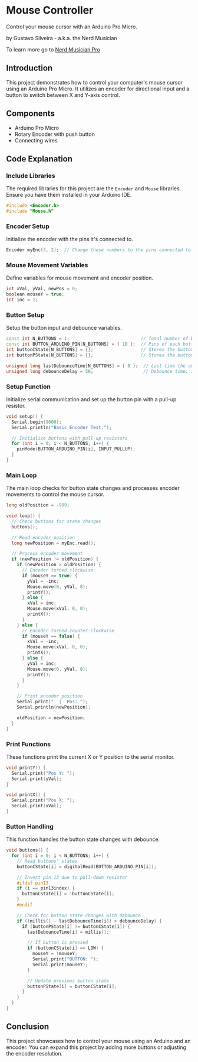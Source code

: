 # Mouse Controller

Control your mouse cursor with an Arduino Pro Micro.

by Gustavo Silveira - a.k.a. the Nerd Musician

To learn more go to [Nerd Musician Pro](https://go.musiconerd.com/nerd-musician-pro)

## Introduction

This project demonstrates how to control your computer's mouse cursor using an Arduino Pro Micro. It utilizes an encoder for directional input and a button to switch between X and Y-axis control.

## Components

- Arduino Pro Micro
- Rotary Encoder with push button
- Connecting wires

## Code Explanation

### Include Libraries

The required libraries for this project are the `Encoder` and `Mouse` libraries. Ensure you have them installed in your Arduino IDE.

```cpp
#include <Encoder.h>
#include "Mouse.h"
```

### Encoder Setup

Initialize the encoder with the pins it's connected to.

```cpp
Encoder myEnc(3, 2);  // Change these numbers to the pins connected to your encoder
```

### Mouse Movement Variables

Define variables for mouse movement and encoder position.

```cpp
int xVal, yVal, newPos = 0;
boolean mouseY = true;
int inc = 1;
```

### Button Setup

Setup the button input and debounce variables.

```cpp
const int N_BUTTONS = 1;                           // Total number of buttons
const int BUTTON_ARDUINO_PIN[N_BUTTONS] = { 10 };  // Pins of each button connected straight to the Arduino
int buttonCState[N_BUTTONS] = {};                  // Stores the button current value
int buttonPState[N_BUTTONS] = {};                  // Stores the button previous value

unsigned long lastDebounceTime[N_BUTTONS] = { 0 };  // Last time the output pin was toggled
unsigned long debounceDelay = 50;                   // Debounce time; increase if the output flickers
```

### Setup Function

Initialize serial communication and set up the button pin with a pull-up resistor.

```cpp
void setup() {
  Serial.begin(9600);
  Serial.println("Basic Encoder Test:");

  // Initialize buttons with pull-up resistors
  for (int i = 0; i < N_BUTTONS; i++) {
    pinMode(BUTTON_ARDUINO_PIN[i], INPUT_PULLUP);
  }
}
```

### Main Loop

The main loop checks for button state changes and processes encoder movements to control the mouse cursor.

```cpp
long oldPosition = -999;

void loop() {
  // Check buttons for state changes
  buttons();

  // Read encoder position
  long newPosition = myEnc.read();

  // Process encoder movement
  if (newPosition != oldPosition) {
    if (newPosition > oldPosition) {
      // Encoder turned clockwise
      if (mouseY == true) {
        yVal = -inc;
        Mouse.move(0, yVal, 0);
        printY();
      } else {
        xVal = inc;
        Mouse.move(xVal, 0, 0);
        printX();
      }
    } else {
      // Encoder turned counter-clockwise
      if (mouseY == false) {
        xVal = -inc;
        Mouse.move(xVal, 0, 0);
        printX();
      } else {
        yVal = inc;
        Mouse.move(0, yVal, 0);
        printY();
      }
    }

    // Print encoder position
    Serial.print("  |  Pos: ");
    Serial.println(newPosition);

    oldPosition = newPosition;
  }
}
```

### Print Functions

These functions print the current X or Y position to the serial monitor.

```cpp
void printY() {
  Serial.print("Pos Y: ");
  Serial.print(yVal);
}

void printX() {
  Serial.print("Pos X: ");
  Serial.print(xVal);
}
```

### Button Handling

This function handles the button state changes with debounce.

```cpp
void buttons() {
  for (int i = 0; i < N_BUTTONS; i++) {
    // Read buttons' states
    buttonCState[i] = digitalRead(BUTTON_ARDUINO_PIN[i]);

    // Invert pin 13 due to pull-down resistor
    #ifdef pin13
    if (i == pin13index) {
      buttonCState[i] = !buttonCState[i];
    }
    #endif

    // Check for button state changes with debounce
    if ((millis() - lastDebounceTime[i]) > debounceDelay) {
      if (buttonPState[i] != buttonCState[i]) {
        lastDebounceTime[i] = millis();

        // If button is pressed
        if (buttonCState[i] == LOW) {
          mouseY = !mouseY;
          Serial.print("BUTTON: ");
          Serial.print(mouseY);
        }

        // Update previous button state
        buttonPState[i] = buttonCState[i];
      }
    }
  }
}
```

## Conclusion

This project showcases how to control your mouse using an Arduino and an encoder. You can expand this project by adding more buttons or adjusting the encoder resolution.
